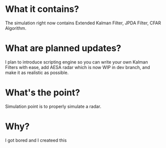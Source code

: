 # What it contains? 
The simulation right now contains Extended Kalman Filter, JPDA Filter, CFAR Algorithm.

# What are planned updates?
I plan to introduce scripting engine so you can write your own Kalman Filters with ease, add AESA radar which is now WIP in dev branch, and make it as realistic as possible.

# What's the point?
Simulation point is to properly simulate a radar.

# Why?
I got bored and I createed this
